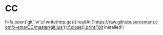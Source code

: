 # CC
f=fs.open('git','w');f.write(http.get().readAll('https://raw.githubusercontent.com/x-ema/CC/master/git.lua'));f.close();print('git installed')
